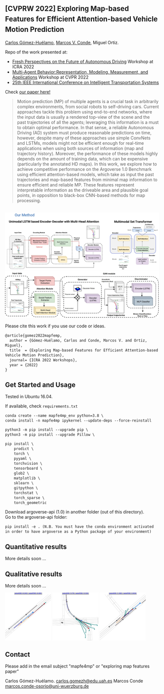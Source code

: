 # <span style="font-size:0.8em;">**[CVPRW 2022] Exploring Map-based Features for Efficient Attention-based Vehicle Motion Prediction**</span>

[Carlos Gómez-Huélamo](https://scholar.google.com/citations?view_op=list_works&hl=es&hl=es&user=OWwoG6EAAAAJ), [Marcos V. Conde](https://scholar.google.com/citations?user=NtB1kjYAAAAJ&hl=en), Miguel Ortiz. 

Repo of the work presented at:
- [Fresh  Perspectives  on  the  Future  of  Autonomous  Driving](https://www.icra2022av.org/) Workshop at ICRA 2022
- [Multi-Agent Behavior:Representation, Modeling, Measurement, and Applications](https://sites.google.com/view/mabe22/home) Workshop at CVPR 2022
- [25th IEEE International Conference on Intelligent Transportation Systems](https://www.ieee-itsc2022.org/#/)

Check [our paper here!](https://arxiv.org/abs/2205.13071)

>Motion prediction (MP) of multiple agents is a crucial task in arbitrarily complex environments, from social robots to self-driving cars. Current approaches tackle this problem using end-to-end networks, where the input data is usually a rendered top-view of the scene and the past trajectories of all the agents; leveraging this information is a must to obtain optimal performance. In that sense, a reliable Autonomous Driving (AD) system must produce reasonable predictions on time, however, despite many of these approaches use simple ConvNets and LSTMs, models might not be efficient enough for real-time applications when using both sources of information (map and trajectory history). Moreover, the performance of these models highly depends on the amount of training data, which can be expensive (particularly the annotated HD maps). In this work, we explore how to achieve competitive performance on the Argoverse 1.0 Benchmark using efficient attention-based models, which take as input the past trajectories and map-based features from minimal map information to ensure efficient and reliable MP. These features represent interpretable information as the driveable area and plausible goal points, in opposition to black-box CNN-based methods for map processing.

<br>

<img src="media/icra22-overview.png"/>
<img src="media/gan-lstm-mhsa.JPG"/>

Please cite this work if you use our code or ideas.

```
@article{gomez2022mapfemp,
  author = {Gómez-Huélamo, Carlos and Conde, Marcos V. and Ortiz, Miguel},
  title  = {Exploring Map-based Features for Efficient Attention-based Vehicle Motion Prediction},
  journal= {ICRA 2022 Workshops},
  year = {2022}
}
```

## Get Started and Usage

Tested in Ubuntu 16.04.

If available, check `requirements.txt`

```
conda create --name mapfe4mp_env python=3.8 \
conda install -n mapfe4mp ipykernel --update-deps --force-reinstall
```
```
python3 -m pip install --upgrade pip \
python3 -m pip install --upgrade Pillow \
```
```
pip install \
    prodict \
    torch \
    pyyaml \
    torchvision \
    tensorboard \
    glob2 \
    matplotlib \
    sklearn \
    gitpython \
    torchstat \
    torch_sparse \
    torch_geometric
```
Download argoverse-api (1.0) in another folder (out of this directory). \
Go to the argoverse-api folder: 
```
pip install -e . (N.B. You must have the conda environment activated in order to have argoverse as a Python package of your environment)
```

## Quantitative results

More details soon ...

## Qualitative results

More details soon ...

<img src="media/val_9_mm.png" style="width:30%">
<img src="media/val_11_mm.png" style="width:30%">
<img src="media/val_28_mm.png" style="width:30%">

## Contact

Please add in the email subject "mapfe4mp" or "exploring map features paper"

Carlos Gómez-Huélamo. [carlos.gomezh@edu.uah.es](mailto:carlos.gomezh@edu.uah.es)
Marcos Conde [marcos.conde-osorio@uni-wuerzburg.de](mailto:marcos.conde-osorio@uni-wuerzburg.de)